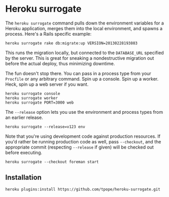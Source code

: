 # Heroku surrogate

The `heroku surrogate` command pulls down the environment variables for a
Heroku application, merges them into the local environment, and spawns a
process.  Here's a Rails specific example:

    heroku surrogate rake db:migrate:up VERSION=20130228193803

This runs the migration locally, but connected to the `DATABASE_URL` specified
by the server.  This is great for sneaking a nondestructive migration out
before the actual deploy, thus minimizing downtime.

The fun doesn't stop there.  You can pass in a process type from your
`Procfile` or any arbitrary command.  Spin up a console.  Spin up a worker.
Heck, spin up a web server if you want.

    heroku surrogate console
    heroku surrogate worker
    heroku surrogate PORT=3000 web

The `--release` option lets you use the environment and process types from an
earlier release.

    heroku surrogate --release=v123 env

Note that you're using development code against production resources.  If
you'd rather be running production code as well, pass `--checkout`, and the
appropriate commit (respecting `--release` if given) will be checked out
before executing.

    heroku surrogate --checkout foreman start

## Installation

    heroku plugins:install https://github.com/tpope/heroku-surrogate.git
